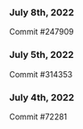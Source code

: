 ### July 8th, 2022

Commit #247909

### July 5th, 2022

Commit #314353


### July 4th, 2022

Commit #72281
